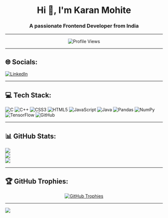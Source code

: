 <h1 align="center">Hi 👋, I'm Karan Mohite</h1>
<h3 align="center">A passionate Frontend Developer from India</h3>

---

<p align="center">
  <img src="https://komarev.com/ghpvc/?username=karan-mohite&label=Profile%20Views&color=0e75b6&style=flat" alt="Profile Views" />
</p>

---

## 🌐 Socials:
[![LinkedIn](https://img.shields.io/badge/LinkedIn-%230077B5.svg?style=for-the-badge&logo=linkedin&logoColor=white)](https://linkedin.com/in/karan-mohite)

---

## 💻 Tech Stack:
![C](https://img.shields.io/badge/c-%2300599C.svg?style=for-the-badge&logo=c&logoColor=white) 
![C++](https://img.shields.io/badge/c++-%2300599C.svg?style=for-the-badge&logo=c%2B%2B&logoColor=white) 
![CSS3](https://img.shields.io/badge/css3-%231572B6.svg?style=for-the-badge&logo=css3&logoColor=white) 
![HTML5](https://img.shields.io/badge/html5-%23E34F26.svg?style=for-the-badge&logo=html5&logoColor=white) 
![JavaScript](https://img.shields.io/badge/javascript-%23323330.svg?style=for-the-badge&logo=javascript&logoColor=%23F7DF1E) 
![Java](https://img.shields.io/badge/java-%23ED8B00.svg?style=for-the-badge&logo=openjdk&logoColor=white) 
![Pandas](https://img.shields.io/badge/pandas-%23150458.svg?style=for-the-badge&logo=pandas&logoColor=white) 
![NumPy](https://img.shields.io/badge/numpy-%23013243.svg?style=for-the-badge&logo=numpy&logoColor=white) 
![TensorFlow](https://img.shields.io/badge/TensorFlow-%23FF6F00.svg?style=for-the-badge&logo=TensorFlow&logoColor=white) 
![GitHub](https://img.shields.io/badge/github-%23121011.svg?style=for-the-badge&logo=github&logoColor=white) 

---

## 📊 GitHub Stats:
![](https://github-readme-stats.vercel.app/api?username=karan-mohite&theme=tokyonight&hide_border=false&include_all_commits=true&count_private=true)<br/>
![](https://github-readme-streak-stats.herokuapp.com/?user=karan-mohite&theme=tokyonight&hide_border=false)<br/>
![](https://github-readme-stats.vercel.app/api/top-langs/?username=karan-mohite&theme=tokyonight&hide_border=false&include_all_commits=true&count_private=true&layout=compact)

---

## 🏆 GitHub Trophies:
<p align="center">
  <a href="https://github.com/ryo-ma/github-profile-trophy">
    <img src="https://github-profile-trophy.vercel.app/?username=karan-mohite&theme=tokyonight" alt="GitHub Trophies" />
  </a>
</p>

---

[![](https://visitcount.itsvg.in/api?id=karan-mohite&icon=0&color=0)](https://visitcount.itsvg.in)

<!-- Proudly created with GPRM ( https://gprm.itsvg.in ) -->
